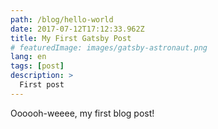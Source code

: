 ```yaml
---
path: /blog/hello-world
date: 2017-07-12T17:12:33.962Z
title: My First Gatsby Post
# featuredImage: images/gatsby-astronaut.png
lang: en
tags: [post]
description: >
  First post
---
```

Oooooh-weeee, my first blog post!
